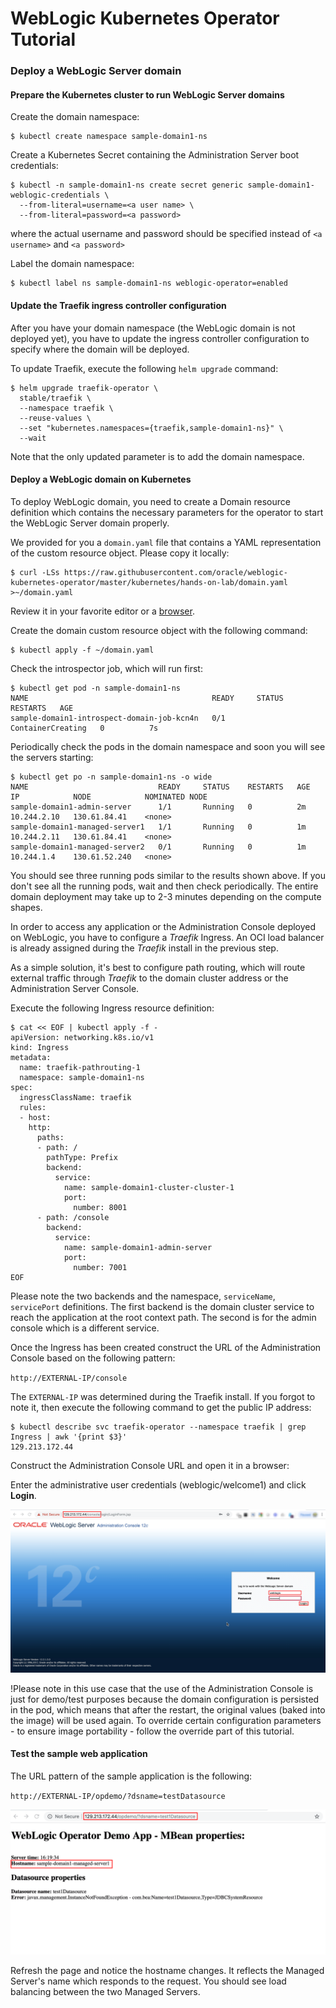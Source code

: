 # WebLogic Kubernetes Operator Tutorial #

### Deploy a WebLogic Server domain  ###

#### Prepare the Kubernetes cluster to run WebLogic Server domains ####

Create the domain namespace:
```shell
$ kubectl create namespace sample-domain1-ns
```
Create a Kubernetes Secret containing the Administration Server boot credentials:
```shell
$ kubectl -n sample-domain1-ns create secret generic sample-domain1-weblogic-credentials \
  --from-literal=username=<a user name> \
  --from-literal=password=<a password>
```
where the actual username and password should be specified instead of `<a username>` and `<a password>`

Label the domain namespace:
```shell
$ kubectl label ns sample-domain1-ns weblogic-operator=enabled
```

#### Update the Traefik ingress controller configuration ####

After you have your domain namespace (the WebLogic domain is not deployed yet), you have to update the ingress controller configuration to specify where the domain will be deployed.

To update Traefik, execute the following `helm upgrade` command:
```shell
$ helm upgrade traefik-operator \
  stable/traefik \
  --namespace traefik \
  --reuse-values \
  --set "kubernetes.namespaces={traefik,sample-domain1-ns}" \
  --wait
```
Note that the only updated parameter is to add the domain namespace.

#### Deploy a WebLogic domain on Kubernetes ####

To deploy WebLogic domain, you need to create a Domain resource definition which contains the necessary parameters for the operator to start the WebLogic Server domain properly.

We provided for you a `domain.yaml` file that contains a YAML representation of the custom resource object. Please copy it locally:
```shell
$ curl -LSs https://raw.githubusercontent.com/oracle/weblogic-kubernetes-operator/master/kubernetes/hands-on-lab/domain.yaml >~/domain.yaml
```
Review it in your favorite editor or a [browser](../domain.yaml).

Create the domain custom resource object with the following command:
```shell
$ kubectl apply -f ~/domain.yaml
```
Check the introspector job, which will run first:
```shell
$ kubectl get pod -n sample-domain1-ns
NAME                                         READY     STATUS              RESTARTS   AGE
sample-domain1-introspect-domain-job-kcn4n   0/1       ContainerCreating   0          7s
```
Periodically check the pods in the domain namespace and soon you will see the servers starting:
```shell
$ kubectl get po -n sample-domain1-ns -o wide
NAME                             READY     STATUS    RESTARTS   AGE       IP            NODE            NOMINATED NODE
sample-domain1-admin-server      1/1       Running   0          2m        10.244.2.10   130.61.84.41    <none>
sample-domain1-managed-server1   1/1       Running   0          1m        10.244.2.11   130.61.84.41    <none>
sample-domain1-managed-server2   0/1       Running   0          1m        10.244.1.4    130.61.52.240   <none>
```
You should see three running pods similar to the results shown above. If you don't see all the running pods, wait and then check periodically. The entire domain deployment may take up to 2-3 minutes depending on the compute shapes.

In order to access any application or the Administration Console deployed on WebLogic, you have to configure a *Traefik* Ingress. An OCI load balancer is already assigned during the *Traefik* install in the previous step.

As a simple solution, it's best to configure path routing, which will route external traffic through *Traefik* to the domain cluster address or the Administration Server Console.

Execute the following Ingress resource definition:
```shell
$ cat << EOF | kubectl apply -f -
apiVersion: networking.k8s.io/v1
kind: Ingress
metadata:
  name: traefik-pathrouting-1
  namespace: sample-domain1-ns
spec:
  ingressClassName: traefik
  rules:
  - host:
    http:
      paths:
      - path: /
        pathType: Prefix
        backend:
          service:
            name: sample-domain1-cluster-cluster-1
            port:
              number: 8001
      - path: /console
        backend:
          service:
            name: sample-domain1-admin-server
            port:
              number: 7001          
EOF
```

Please note the two backends and the namespace, `serviceName`, `servicePort` definitions. The first backend is the domain cluster service to reach the application at the root context path. The second is for the admin console which is a different service.

Once the Ingress has been created construct the URL of the Administration Console based on the following pattern:

`http://EXTERNAL-IP/console`

The `EXTERNAL-IP` was determined during the Traefik install. If you forgot to note it, then execute the following command to get the public IP address:
```shell
$ kubectl describe svc traefik-operator --namespace traefik | grep Ingress | awk '{print $3}'
129.213.172.44
```
Construct the Administration Console URL and open it in a browser:

Enter the administrative user credentials (weblogic/welcome1) and click **Login**.

![](../images/deploy.domain/weblogic.console.login.png)

!Please note in this use case that the use of the Administration Console is just for demo/test purposes because the domain configuration is persisted in the pod, which means that after the restart, the original values (baked into the image) will be used again. To override certain configuration parameters - to ensure image portability - follow the override part of this tutorial.

#### Test the sample web application ####

The URL pattern of the sample application is the following:

`http://EXTERNAL-IP/opdemo/?dsname=testDatasource`

![](../images/deploy.domain/webapp.png)

Refresh the page and notice the hostname changes. It reflects the Managed Server's name which responds to the request. You should see load balancing between the two Managed Servers.